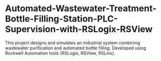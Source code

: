 # Automated-Wastewater-Treatment-Bottle-Filling-Station-PLC-Supervision-with-RSLogix-RSView
This project designs and simulates an industrial system combining wastewater purification and automated bottle filling. Developed using Rockwell Automation tools (RSLogix, RSView, RSLinx).

